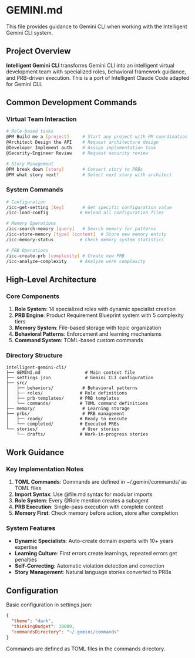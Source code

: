 # GEMINI.md

This file provides guidance to Gemini CLI when working with the Intelligent Gemini CLI system.

## Project Overview

**Intelligent Gemini CLI** transforms Gemini CLI into an intelligent virtual development team with specialized roles, behavioral framework guidance, and PRB-driven execution. This is a port of Intelligent Claude Code adapted for Gemini CLI.

## Common Development Commands

### Virtual Team Interaction
```bash
# Role-based tasks
@PM Build me a [project]     # Start any project with PM coordination
@Architect Design the API    # Request architecture design
@Developer Implement auth    # Assign implementation task
@Security-Engineer Review    # Request security review

# Story Management
@PM break down [story]       # Convert story to PRBs
@PM what story next?         # Select next story with architect
```

### System Commands
```bash
# Configuration
/icc-get-setting [key]       # Get specific configuration value
/icc-load-config            # Reload all configuration files

# Memory Operations
/icc-search-memory [query]   # Search memory for patterns
/icc-store-memory [type] [content]  # Store new memory entity
/icc-memory-status          # Check memory system statistics

# PRB Operations
/icc-create-prb [complexity] # Create new PRB
/icc-analyze-complexity     # Analyze work complexity
```

## High-Level Architecture

### Core Components
1. **Role System**: 14 specialized roles with dynamic specialist creation
2. **PRB Engine**: Product Requirement Blueprint system with 5 complexity tiers
3. **Memory System**: File-based storage with topic organization
4. **Behavioral Patterns**: Enforcement and learning mechanisms
5. **Command System**: TOML-based custom commands

### Directory Structure
```
intelligent-gemini-cli/
├── GEMINI.md                 # Main context file
├── settings.json             # Gemini CLI configuration
├── src/
│   ├── behaviors/           # Behavioral patterns
│   ├── roles/              # Role definitions
│   ├── prb-templates/      # PRB templates
│   └── commands/           # TOML command definitions
├── memory/                  # Learning storage
├── prbs/                    # PRB management
│   ├── ready/              # Ready to execute
│   └── completed/          # Executed PRBs
└── stories/                 # User stories
    └── drafts/             # Work-in-progress stories
```

## Work Guidance

### Key Implementation Notes
1. **TOML Commands**: Commands are defined in ~/.gemini/commands/ as TOML files
2. **Import Syntax**: Use @file.md syntax for modular imports
3. **Role System**: Every @Role mention creates a subagent
4. **PRB Execution**: Single-pass execution with complete context
5. **Memory First**: Check memory before action, store after completion

### System Features
- **Dynamic Specialists**: Auto-create domain experts with 10+ years expertise
- **Learning Culture**: First errors create learnings, repeated errors get penalties
- **Self-Correcting**: Automatic violation detection and correction
- **Story Management**: Natural language stories converted to PRBs

## Configuration

Basic configuration in settings.json:
```json
{
  "theme": "dark",
  "thinkingBudget": 30000,
  "commandsDirectory": "~/.gemini/commands"
}
```

Commands are defined as TOML files in the commands directory.